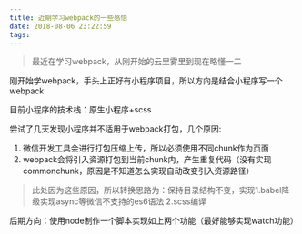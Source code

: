 ```yaml
---
title: 近期学习webpack的一些感悟
date: 2018-08-06 23:22:59
tags:
---
```

> 最近在学习webpack，从刚开始的云里雾里到现在略懂一二

刚开始学webpack，手头上正好有小程序项目，所以方向是结合小程序写一个webpack

目前小程序的技术栈：原生小程序+scss

尝试了几天发现小程序并不适用于webpack打包，几个原因:

1. 微信开发工具会进行打包压缩上传，所以必须使用不同chunk作为页面
2. webpack会将引入资源打包到当前chunk内，产生重复代码（没有实现commonchunk，原因是不知道怎么实现自动改变引入资源路径）

> 此处因为这些原因，所以转换思路为：保持目录结构不变，实现1.babel降级实现async等微信不支持的es6语法 2.scss编译

后期方向：使用node制作一个脚本实现如上两个功能（最好能够实现watch功能）